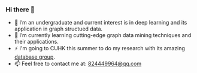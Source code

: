 ### Hi there 👋

<!--
**Ruifeng-Tan/Ruifeng-Tan** is a ✨ _special_ ✨ repository because its `README.md` (this file) appears on your GitHub profile.

Here are some ideas to get you started:

- 🔭 I’m currently working on ...
- 🌱 I’m currently learning ...
- 👯 I’m looking to collaborate on ...
- 🤔 I’m looking for help with ...
- 💬 Ask me about ...
- 📫 How to reach me: ...
- 😄 Pronouns: ...
- ⚡ Fun fact: ...
-->

- 🔭 I’m an undergraduate and current interest is in deep learning and its application in graph structued data.
- 🌱 I’m currently learning cutting-edge graph data mining techniques and their applications.
- ⚡ I'm going to CUHK this summer to do my research with its amazing [database group](http://dbgroup.se.cuhk.edu.hk/people).
- 📫 Feel free to contact me at: 824449964@qq.com
